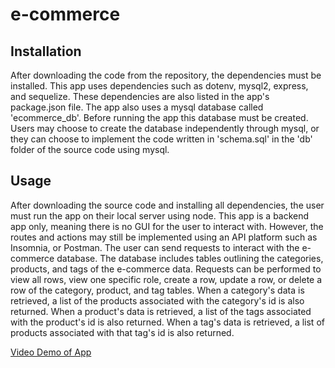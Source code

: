 # e-commerce
## Installation
After downloading the code from the repository, the dependencies must be installed. This app uses dependencies such as dotenv, mysql2, express, and sequelize. These dependencies are also listed in the app's package.json file. The app also uses a mysql database called 'ecommerce_db'. Before running the app this database must be created. Users may choose to create the database independently through mysql, or they can choose to implement the code written in 'schema.sql' in the 'db' folder of the source code using mysql. 

## Usage
After downloading the source code and installing all dependencies, the user must run the app on their local server using node. This app is a backend app only, meaning there is no GUI for the user to interact with. However, the routes and actions may still be implemented using an API platform such as Insomnia, or Postman. The user can send requests to interact with the e-commerce database. The database includes tables outlining the categories, products, and tags of the e-commerce data. Requests can be performed to view all rows, view one specific role, create a row, update a row, or delete a row of the category, product, and tag tables. When a category's data is retrieved, a list of the products associated with the category's id is also returned. When a product's data is retrieved, a list of the tags associated with the product's id is also returned. When a tag's data is retrieved, a list of products associated with that tag's id is also returned.

[Video Demo of App](https://drive.google.com/file/d/1WTk7edwwKNgeDX53oaZAqaUzcVusR7yB/view)
